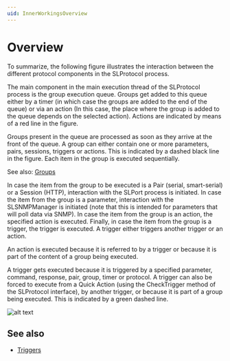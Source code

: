 ```yaml
---
uid: InnerWorkingsOverview
---
```


# Overview

To summarize, the following figure illustrates the interaction between the different protocol components in the SLProtocol process.

The main component in the main execution thread of the SLProtocol process is the group execution queue. Groups get added to this queue either by a timer (in which case the groups are added to the end of the queue) or via an action (In this case, the place where the group is added to the queue depends on the selected action). Actions are indicated by means of a red line in the figure.

Groups present in the queue are processed as soon as they arrive at the front of the queue. A group can either contain one or more parameters, pairs, sessions, triggers or actions. This is indicated by a dashed black line in the figure. Each item in the group is executed sequentially.

See also: [Groups](xref:LogicGroups)

In case the item from the group to be executed is a Pair (serial, smart-serial) or a Session (HTTP), interaction with the SLPort process is initiated. In case the item from the group is a parameter, interaction with the SLSNMPManager is initiated (note that this is intended for parameters that will poll data via SNMP). In case the item from the group is an action, the specified action is executed. Finally, in case the item from the group is a trigger, the trigger is executed. A trigger either triggers another trigger or an action.

An action is executed because it is referred to by a trigger or because it is part of the content of a group being executed.

A trigger gets executed because it is triggered by a specified parameter, command, response, pair, group, timer or protocol. A trigger can also be forced to execute from a Quick Action (using the CheckTrigger method of the SLProtocol interface), by another trigger, or because it is part of a group being executed. This is indicated by a green dashed line.

![alt text](../../images/Protocol_Explained_-_Overview_Interprocess_Communication.svg "Protocol execution inner workings overview")

## See also

- [Triggers](xref:LogicTriggers)
